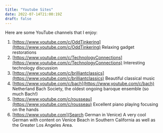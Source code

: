 ```yaml
---
title: "Youtube Sites"
date: 2022-07-14T21:00:19Z
draft: false
---
```

Here are some YouTube channels that I enjoy:

1. [https://www.youtube.com/c/OddTinkering](https://www.youtube.com/c/OddTinkering) Relaxing gadget restorations
2. [https://www.youtube.com/c/TechnologyConnections](https://www.youtube.com/c/TechnologyConnections) Interesting technology discussion
3. [https://www.youtube.com/c/brilliantclassics](https://www.youtube.com/c/brilliantclassics) Beautiful classical music
4. [https://www.youtube.com/c/bach](https://www.youtube.com/c/bach) Netherland Bach Society, the oldest ongoing baroque ensemble (so much Bach!)
5. [https://www.youtube.com/c/rousseau](https://www.youtube.com/c/rousseau) Excellent piano playing focusing on the hands
6. [https://www.youtube.com](Search German in Venice) A very cool German with content on Venice Beach in Southern California as well as the Greater Los Angeles Area.
